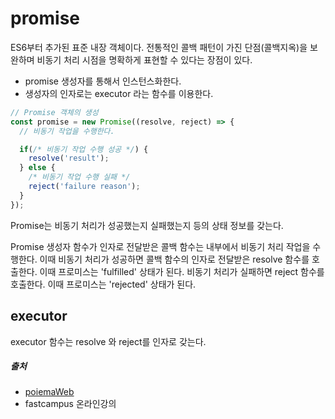 # promise
ES6부터 추가된 표준 내장 객체이다. 전통적인 콜백 패턴이 가진 단점(콜백지옥)을 보완하며 비동기 처리 시점을 명확하게 표현할 수 있다는 장점이 있다.

- promise 생성자를 통해서 인스턴스화한다.
- 생성자의 인자로는 executor 라는 함수를 이용한다.

```jsx
// Promise 객체의 생성
const promise = new Promise((resolve, reject) => {
  // 비동기 작업을 수행한다.

  if(/* 비동기 작업 수행 성공 */) {
    resolve('result');
  } else {
    /* 비동기 작업 수행 실패 */
    reject('failure reason');
  }
});
```
Promise는 비동기 처리가 성공했는지 실패했는지 등의 상태 정보를 갖는다.

Promise 생성자 함수가 인자로 전달받은 콜백 함수는 내부에서 비동기 처리 작업을 수행한다. 이때 비동기 처리가 성공하면 콜백 함수의 인자로 전달받은 resolve 함수를 호출한다. 이때 프로미스는 'fulfilled' 상태가 된다. 비동기 처리가 실패하면 reject 함수를 호출한다. 이때 프로미스는 'rejected' 상태가 된다.

## executor
executor 함수는 resolve 와 reject를 인자로 갖는다. 


##### 출처
- [poiemaWeb](https://poiemaweb.com/es6-class)
- fastcampus 온라인강의